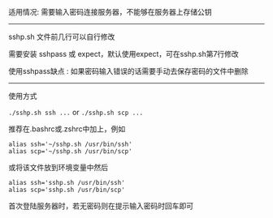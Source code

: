 适用情况: 需要输入密码连接服务器，不能够在服务器上存储公钥

---

sshp.sh 文件前几行可以自行修改

需要安装 sshpass 或 expect，默认使用expect，可在sshp.sh第7行修改

使用sshpass缺点 : 如果密码输入错误的话需要手动去保存密码的文件中删除

---

使用方式

`./sshp.sh ssh ...` or `./sshp.sh scp ...`

推荐在.bashrc或.zshrc中加上，例如

```
alias ssh='~/sshp.sh /usr/bin/ssh'
alias scp='~/sshp.sh /usr/bin/scp'
```

或将该文件放到环境变量中然后

```
alias ssh='sshp.sh /usr/bin/ssh'
alias scp='sshp.sh /usr/bin/scp'
```

首次登陆服务器时，若无密码则在提示输入密码时回车即可
